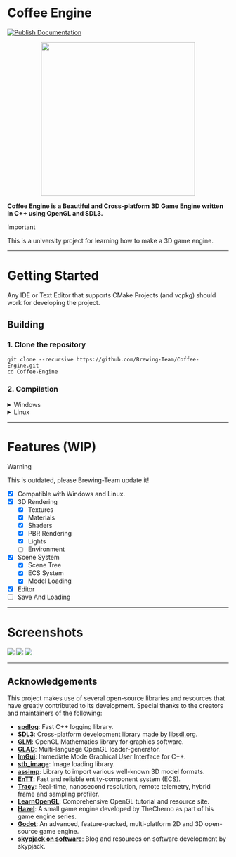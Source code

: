 # Coffee Engine
[![Publish Documentation](https://github.com/Brewing-Team/Coffee-Engine/actions/workflows/publish-docs.yml/badge.svg)](https://github.com/Brewing-Team/Coffee-Engine/actions/workflows/publish-docs.yml)

<p align="center">
    <img src="/Resources/logo-wip.png?raw=true" width="350" height="350">
</p>

**Coffee Engine is a Beautiful and Cross-platform 3D Game Engine written in C++ using OpenGL and SDL3.** </br> 

> [!IMPORTANT]
> This is a university project for learning how to make a 3D game engine.

---

# Getting Started

Any IDE or Text Editor that supports CMake Projects (and vcpkg) should work for developing the project.

## Building

### 1. Clone the repository
```
git clone --recursive https://github.com/Brewing-Team/Coffee-Engine.git
cd Coffee-Engine
```

### 2. Compilation
<details>
  <summary>Windows</summary>
There are a lot of ways to do it. From installing all the necessary packages for building it (cmake, vcpkg, a compiler...), to using a IDE environment. My recomendation is to use an IDE environment if what you want is an straightforward way to compile the project.

#### Instructions to compile the project using an IDE

##### Visual Studio 2022
1. Open the folder with Visual Studio 2022
2. Enable vcpkg integration. More info at https://devblogs.microsoft.com/cppblog/vcpkg-is-now-included-with-visual-studio.
3. Reconfigure the cmake project. If the output panel display something like ```running vcpkg install``` then you are ready to go to the next stage.
4. Wait until all the dependencies are installed by vcpkg.
Then select on the top play button the Coffee-Editor.exe and run it.
5. Go to the "bin/Coffee-Engine/<build type>" folder
6. Congratulations! You have built Coffee-Engine for the first time!

##### CLion
1. Open the folder with CLion
2. ...
    
</details>
<details>
  <summary>Linux</summary>

#### 1. Install vcpkg

##### Clone vcpkg
```
git clone https://github.com/microsoft/vcpkg.git
cd vcpkg
```
##### Run the bootstrap
```
./bootstrap-vcpkg.sh
```

##### Enable the vcpkg instance
```
./vcpkg integrate install
```
> Sometimes this will not automatically add the VCPKG_ROOT environment variable!

##### For more info take a look at https://learn.microsoft.com/en-us/vcpkg/get_started/get-started?pivots=shell-powershell

#### 2. Build
```
mkdir build && cd build
cmake .. -DCMAKE_BUILD_TYPE=Release
make -j $(nproc) CoffeeEditor
```
#### 3. Enjoy!
```
cd ../bin/CoffeeEditor/Release
./CoffeeEditor
```
</details>

---

# Features (WIP)
> [!WARNING]
> This is outdated, please Brewing-Team update it!
- [x] Compatible with Windows and Linux.
- [x] 3D Rendering
  - [x] Textures
  - [x] Materials
  - [x] Shaders
  - [x] PBR Rendering
  - [x] Lights
  - [ ] Environment
- [x] Scene System
  - [x] Scene Tree
  - [x] ECS System
  - [x] Model Loading
- [x] Editor
- [ ] Save And Loading

---

# Screenshots

![](Resources/Release1/screenshot_1.png)
![](Resources/Release1/screenshot_2.png)
![](Resources/Release1/screenshot_3.png)

---

## Acknowledgements

This project makes use of several open-source libraries and resources that have greatly contributed to its development. Special thanks to the creators and maintainers of the following:

- **[spdlog](https://github.com/gabime/spdlog)**: Fast C++ logging library.
- **[SDL3](https://github.com/libsdl-org/SDL)**: Cross-platform development library made by [libsdl.org](https://libsdl.org/).
- **[GLM](https://github.com/g-truc/glm)**: OpenGL Mathematics library for graphics software.
- **[GLAD](https://github.com/Dav1dde/glad)**: Multi-language OpenGL loader-generator.
- **[ImGui](https://github.com/ocornut/imgui)**: Immediate Mode Graphical User Interface for C++.
- **[stb_image](https://github.com/nothings/stb)**: Image loading library.
- **[assimp](https://github.com/assimp/assimp)**: Library to import various well-known 3D model formats.
- **[EnTT](https://github.com/skypjack/entt)**: Fast and reliable entity-component system (ECS).
- **[Tracy](https://github.com/wolfpld/tracy)**: Real-time, nanosecond resolution, remote telemetry, hybrid frame and sampling profiler.
- **[LearnOpenGL](https://learnopengl.com/)**: Comprehensive OpenGL tutorial and resource site.
- **[Hazel](https://github.com/TheCherno/Hazel)**: A small game engine developed by TheCherno as part of his game engine series.
- **[Godot](https://godotengine.org/)**: An advanced, feature-packed, multi-platform 2D and 3D open-source game engine.
- **[skypjack on software](https://skypjack.github.io/)**: Blog and resources on software development by skypjack. 
